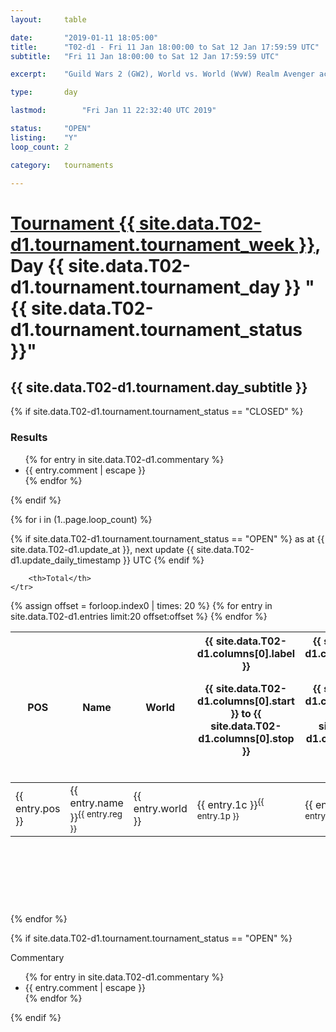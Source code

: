 ```yaml
---
layout: 	table

date: 		"2019-01-11 18:05:00"
title: 		"T02-d1 - Fri 11 Jan 18:00:00 to Sat 12 Jan 17:59:59 UTC"
subtitle: 	"Fri 11 Jan 18:00:00 to Sat 12 Jan 17:59:59 UTC"

excerpt:    "Guild Wars 2 (GW2), World vs. World (WvW) Realm Avenger achivement Tournament. \"Every Kill Counts\""

type:       day

lastmod: 		"Fri Jan 11 22:32:40 UTC 2019"

status:     "OPEN"
listing:    "Y"
loop_count: 2

category: 	tournaments

---
```

<div class="table_header">
    <h1><a href="{{ site.data.T02-d1.tournament.week_url }}">Tournament {{ site.data.T02-d1.tournament.tournament_week }}</a>, Day {{ site.data.T02-d1.tournament.tournament_day }} "{{ site.data.T02-d1.tournament.tournament_status }}"</h1>
    <h2>{{ site.data.T02-d1.tournament.day_subtitle }}</h2> 
</div>

{% if site.data.T02-d1.tournament.tournament_status == "CLOSED" %} 
<div class="commentary">
  <h3>Results</h3>
  <ul>
    {% for entry in site.data.T02-d1.commentary %}
    <li class="commentary_list">{{ entry.comment | escape }}</li>
    {% endfor %}
  </ul>
</div>
{% endif %}


{% for i in (1..page.loop_count) %}

{% if site.data.T02-d1.tournament.tournament_status == "OPEN" %} 
<span class="table_nextupdate">as at {{ site.data.T02-d1.update_at }}, next update {{ site.data.T02-d1.update_daily_timestamp }} UTC</span> 
{% endif %}

<table class="day_table">
  <colgroup>
    <col style="width:18px">
    <col style="width:55px">
    <col style="width:55px">
    <col style="width:12px">
    <col style="width:12px">
    <col style="width:12px">
    <col style="width:12px">
    <col style="width:12px">
    <col style="width:12px">
    <col style="width:12px">
    <col style="width:12px">
    <col style="width:12px">
    <col style="width:12px">
    <col style="width:12px">
    <col style="width:12px">
    <col style="width:12px">
    <col style="width:12px">
    <col style="width:12px">
    <col style="width:12px">
    <col style="width:12px">
    <col style="width:12px">
    <col style="width:12px">
    <col style="width:12px">
    <col style="width:12px">
    <col style="width:12px">
    <col style="width:12px">
    <col style="width:12px">
    <col style="width:18px">
  </colgroup>  
  <thead>
    <tr>
        <th>POS</th>
        <th class="AlignLeft">Name</th>
        <th class="AlignLeft">World</th>

<th><div class="label">{{ site.data.T02-d1.columns[0].label }}<p class="onhover">{{ site.data.T02-d1.columns[0].start }} to {{ site.data.T02-d1.columns[0].stop }}</p></div>​</th>
<th><div class="label">{{ site.data.T02-d1.columns[1].label }}<p class="onhover">{{ site.data.T02-d1.columns[1].start }} to {{ site.data.T02-d1.columns[1].stop }}</p></div>​</th>
<th><div class="label">{{ site.data.T02-d1.columns[2].label }}<p class="onhover">{{ site.data.T02-d1.columns[2].start }} to {{ site.data.T02-d1.columns[2].stop }}</p></div>​</th>
<th><div class="label">{{ site.data.T02-d1.columns[3].label }}<p class="onhover">{{ site.data.T02-d1.columns[3].start }} to {{ site.data.T02-d1.columns[3].stop }}</p></div>​</th>
<th><div class="label">{{ site.data.T02-d1.columns[4].label }}<p class="onhover">{{ site.data.T02-d1.columns[4].start }} to {{ site.data.T02-d1.columns[4].stop }}</p></div>​</th>
<th><div class="label">{{ site.data.T02-d1.columns[5].label }}<p class="onhover">{{ site.data.T02-d1.columns[5].start }} to {{ site.data.T02-d1.columns[5].stop }}</p></div>​</th>
<th><div class="label">{{ site.data.T02-d1.columns[6].label }}<p class="onhover">{{ site.data.T02-d1.columns[6].start }} to {{ site.data.T02-d1.columns[6].stop }}</p></div>​</th>
<th><div class="label">{{ site.data.T02-d1.columns[7].label }}<p class="onhover">{{ site.data.T02-d1.columns[7].start }} to {{ site.data.T02-d1.columns[7].stop }}</p></div>​</th>
<th><div class="label">{{ site.data.T02-d1.columns[8].label }}<p class="onhover">{{ site.data.T02-d1.columns[8].start }} to {{ site.data.T02-d1.columns[8].stop }}</p></div>​</th>
<th><div class="label">{{ site.data.T02-d1.columns[9].label }}<p class="onhover">{{ site.data.T02-d1.columns[9].start }} to {{ site.data.T02-d1.columns[9].stop }}</p></div>​</th>
<th><div class="label">{{ site.data.T02-d1.columns[10].label }}<p class="onhover">{{ site.data.T02-d1.columns[10].start }} to {{ site.data.T02-d1.columns[10].stop }}</p></div>​</th>

<th><div class="label">{{ site.data.T02-d1.columns[11].label }}<p class="onhover">{{ site.data.T02-d1.columns[11].start }} to {{ site.data.T02-d1.columns[11].stop }}</p></div>​</th>
<th><div class="label">{{ site.data.T02-d1.columns[12].label }}<p class="onhover">{{ site.data.T02-d1.columns[12].start }} to {{ site.data.T02-d1.columns[12].stop }}</p></div>​</th>
<th><div class="label">{{ site.data.T02-d1.columns[13].label }}<p class="onhover">{{ site.data.T02-d1.columns[13].start }} to {{ site.data.T02-d1.columns[13].stop }}</p></div>​</th>
<th><div class="label">{{ site.data.T02-d1.columns[14].label }}<p class="onhover">{{ site.data.T02-d1.columns[14].start }} to {{ site.data.T02-d1.columns[14].stop }}</p></div>​</th>
<th><div class="label">{{ site.data.T02-d1.columns[15].label }}<p class="onhover">{{ site.data.T02-d1.columns[15].start }} to {{ site.data.T02-d1.columns[15].stop }}</p></div>​</th>
<th><div class="label">{{ site.data.T02-d1.columns[16].label }}<p class="onhover">{{ site.data.T02-d1.columns[16].start }} to {{ site.data.T02-d1.columns[16].stop }}</p></div>​</th>
<th><div class="label">{{ site.data.T02-d1.columns[17].label }}<p class="onhover">{{ site.data.T02-d1.columns[17].start }} to {{ site.data.T02-d1.columns[17].stop }}</p></div>​</th>
<th><div class="label">{{ site.data.T02-d1.columns[18].label }}<p class="onhover">{{ site.data.T02-d1.columns[18].start }} to {{ site.data.T02-d1.columns[18].stop }}</p></div>​</th>
<th><div class="label">{{ site.data.T02-d1.columns[19].label }}<p class="onhover">{{ site.data.T02-d1.columns[19].start }} to {{ site.data.T02-d1.columns[19].stop }}</p></div>​</th>
<th><div class="label">{{ site.data.T02-d1.columns[20].label }}<p class="onhover">{{ site.data.T02-d1.columns[20].start }} to {{ site.data.T02-d1.columns[20].stop }}</p></div>​</th>

<th><div class="label">{{ site.data.T02-d1.columns[21].label }}<p class="onhover">{{ site.data.T02-d1.columns[21].start }} to {{ site.data.T02-d1.columns[21].stop }}</p></div>​</th>
<th><div class="label">{{ site.data.T02-d1.columns[22].label }}<p class="onhover">{{ site.data.T02-d1.columns[22].start }} to {{ site.data.T02-d1.columns[22].stop }}</p></div>​</th>
<th><div class="label">{{ site.data.T02-d1.columns[23].label }}<p class="onhover">{{ site.data.T02-d1.columns[23].start }} to {{ site.data.T02-d1.columns[23].stop }}</p></div>​</th>

        <th>Total</th>
    </tr>
  </thead>
  {% assign offset = forloop.index0 | times: 20 %}
<tbody>
{% for entry in site.data.T02-d1.entries limit:20 offset:offset %}
  <tr>
    <td class="pl{{ entry.pos }}">{{ entry.pos }}</td>
    <td class="AlignLeft">{{ entry.name }}<sup>{{ entry.reg }}</sup></td>
    <td class="AlignLeft">{{ entry.world }}</td>
    <td class="pl{{ entry.1p }}">{{ entry.1c }}<sup>{{ entry.1p }}</sup></td>
    <td class="pl{{ entry.2p }}">{{ entry.2c }}<sup>{{ entry.2p }}</sup></td>
    <td class="pl{{ entry.3p }}">{{ entry.3c }}<sup>{{ entry.3p }}</sup></td>
    <td class="pl{{ entry.4p }}">{{ entry.4c }}<sup>{{ entry.4p }}</sup></td>
    <td class="pl{{ entry.5p }}">{{ entry.5c }}<sup>{{ entry.5p }}</sup></td>
    <td class="pl{{ entry.6p }}">{{ entry.6c }}<sup>{{ entry.6p }}</sup></td>
    <td class="pl{{ entry.7p }}">{{ entry.7c }}<sup>{{ entry.7p }}</sup></td>
    <td class="pl{{ entry.8p }}">{{ entry.8c }}<sup>{{ entry.8p }}</sup></td>
    <td class="pl{{ entry.9p }}">{{ entry.9c }}<sup>{{ entry.9p }}</sup></td>
    <td class="pl{{ entry.10p }}">{{ entry.10c }}<sup>{{ entry.10p }}</sup></td>
    <td class="pl{{ entry.11p }}">{{ entry.11c }}<sup>{{ entry.11p }}</sup></td>
    <td class="pl{{ entry.12p }}">{{ entry.12c }}<sup>{{ entry.12p }}</sup></td>
    <td class="pl{{ entry.13p }}">{{ entry.13c }}<sup>{{ entry.13p }}</sup></td>
    <td class="pl{{ entry.14p }}">{{ entry.14c }}<sup>{{ entry.14p }}</sup></td>
    <td class="pl{{ entry.15p }}">{{ entry.15c }}<sup>{{ entry.15p }}</sup></td>
    <td class="pl{{ entry.16p }}">{{ entry.16c }}<sup>{{ entry.16p }}</sup></td>
    <td class="pl{{ entry.17p }}">{{ entry.17c }}<sup>{{ entry.17p }}</sup></td>
    <td class="pl{{ entry.18p }}">{{ entry.18c }}<sup>{{ entry.18p }}</sup></td>
    <td class="pl{{ entry.19p }}">{{ entry.19c }}<sup>{{ entry.19p }}</sup></td>
    <td class="pl{{ entry.20p }}">{{ entry.20c }}<sup>{{ entry.20p }}</sup></td>
    <td class="pl{{ entry.21p }}">{{ entry.21c }}<sup>{{ entry.21p }}</sup></td>
    <td class="pl{{ entry.22p }}">{{ entry.22c }}<sup>{{ entry.22p }}</sup></td>
    <td class="pl{{ entry.23p }}">{{ entry.23c }}<sup>{{ entry.23p }}</sup></td>
    <td class="pl{{ entry.24p }}">{{ entry.24c }}<sup>{{ entry.24p }}</sup></td>
    <td>{{ entry.total }}</td>
  </tr>
{% endfor %}  
</tbody>
</table>
<div class="leaderboard">
  <script async src="//pagead2.googlesyndication.com/pagead/js/adsbygoogle.js"></script>
  <!-- 728x90 -->
  <ins class="adsbygoogle"
       style="display:inline-block;width:728px;height:90px"
       data-ad-client="ca-pub-3274917281288240"
       data-ad-slot="3870538733"></ins>
  <script>
  (adsbygoogle = window.adsbygoogle || []).push({});
  </script>    
</div>
<br />
{% endfor %}

{% if site.data.T02-d1.tournament.tournament_status == "OPEN" %} 
<div class="commentary">
  <span class="commentary_title">Commentary</span>
  <ul>
    {% for entry in site.data.T02-d1.commentary %}
    <li class="commentary_list">{{ entry.comment | escape }}</li>
    {% endfor %}
  </ul>
</div>
{% endif %}


